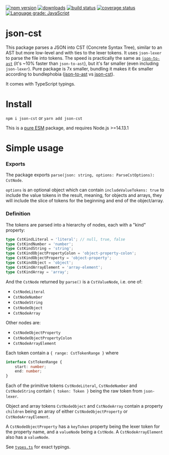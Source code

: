 [![npm version][npm-image]][npm-url]
[![downloads][downloads-image]][npm-url]
[![build status][build-image]][build-url]
[![coverage status][coverage-image]][coverage-url]
[![Language grade: JavaScript][lgtm-image]][lgtm-url]


# json-cst

This package parses a JSON into CST (Concrete Syntax Tree), similar to an AST but more low-level and with ties to the lexer tokens. It uses `json-lexer` to parse the file into tokens. The speed is practically the same as [`json-to-ast`](https://www.npmjs.com/package/json-to-ast) (it's ~10% faster than `json-to-ast`), but it's far smaller (even including `json-lexer`). Pure package is 7x smaller, bundling it makes it 6x smaller according to bundlephobia ([json-to-ast](https://bundlephobia.com/package/json-to-ast@2.1.0) vs [json-cst](https://bundlephobia.com/package/json-cst@1.0.0)).

It comes with TypeScript typings.


# Install

`npm i json-cst` or `yarn add json-cst`

This is a [pure ESM][pure-esm] package, and requires Node.js >=14.13.1


# Simple usage

### Exports

The package exports `parse(json: string, options: ParseCstOptions): CstNode`.

`options` is an optional object which can contain `includeValueTokens: true` to include the value tokens in the result, meaning, for objects and arrays, they will include the slice of tokens for the beginning and end of the object/array.


### Definition

The tokens are parsed into a hierarchy of nodes, each with a "kind" property:

```ts
type CstKindLiteral = 'literal'; // null, true, false
type CstKindNumber = 'number';
type CstKindString = 'string';
type CstKindObjectPropertyColon = 'object-property-colon';
type CstKindObjectProperty = 'object-property';
type CstKindObject = 'object';
type CstKindArrayElement = 'array-element';
type CstKindArray = 'array';
```

And the `CstNode` returned by `parse()` is a `CstValueNode`, i.e. one of:

 - `CstNodeLiteral`
 - `CstNodeNumber`
 - `CstNodeString`
 - `CstNodeObject`
 - `CstNodeArray`

Other nodes are:
 - `CstNodeObjectProperty`
 - `CstNodeObjectPropertyColon`
 - `CstNodeArrayElement`

Each token contain a `{ range: CstTokenRange }` where

```ts
interface CstTokenRange {
    start: number;
    end: number;
}
```

Each of the primitive tokens `CstNodeLiteral`, `CstNodeNumber` and `CstNodeString` contain `{ token: Token }` being the raw token from `json-lexer`.

Object and array tokens `CstNodeObject` and `CstNodeArray` contain a property `children` being an array of either `CstNodeObjectProperty` or `CstNodeArrayElement`.

A `CstNodeObjectProperty` has a `keyToken` property being the lexer token for the property name, and a `valueNode` being a `CstNode`. A `CstNodeArrayElement` also has a `valueNode`.

See [`types.ts`](https://github.com/grantila/json-cst/blob/master/lib/types.ts) for exact typings.


[npm-image]: https://img.shields.io/npm/v/json-cst.svg
[npm-url]: https://npmjs.org/package/json-cst
[downloads-image]: https://img.shields.io/npm/dm/json-cst.svg
[build-image]: https://img.shields.io/github/workflow/status/grantila/json-cst/Master.svg
[build-url]: https://github.com/grantila/json-cst/actions?query=workflow%3AMaster
[coverage-image]: https://coveralls.io/repos/github/grantila/json-cst/badge.svg?branch=master
[coverage-url]: https://coveralls.io/github/grantila/json-cst?branch=master
[lgtm-image]: https://img.shields.io/lgtm/grade/javascript/g/grantila/json-cst.svg?logo=lgtm&logoWidth=18
[lgtm-url]: https://lgtm.com/projects/g/grantila/json-cst/context:javascript
[pure-esm]: https://gist.github.com/sindresorhus/a39789f98801d908bbc7ff3ecc99d99c

